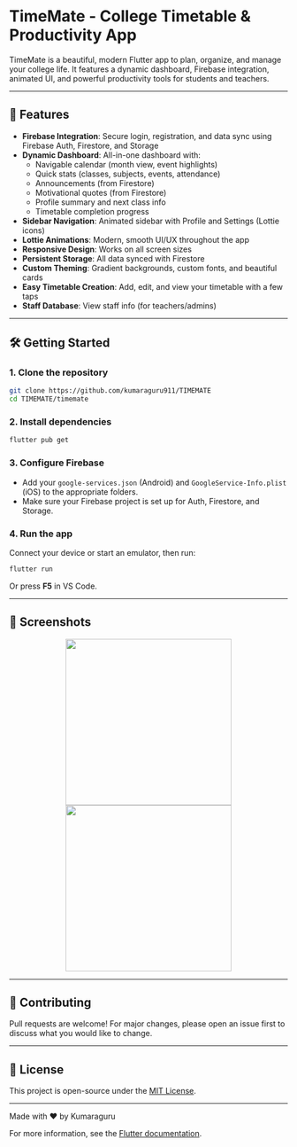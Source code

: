 
# TimeMate - College Timetable & Productivity App

TimeMate is a beautiful, modern Flutter app to plan, organize, and manage your college life. It features a dynamic dashboard, Firebase integration, animated UI, and powerful productivity tools for students and teachers.

---

## 🚀 Features

- **Firebase Integration**: Secure login, registration, and data sync using Firebase Auth, Firestore, and Storage
- **Dynamic Dashboard**: All-in-one dashboard with:
  - Navigable calendar (month view, event highlights)
  - Quick stats (classes, subjects, events, attendance)
  - Announcements (from Firestore)
  - Motivational quotes (from Firestore)
  - Profile summary and next class info
  - Timetable completion progress
- **Sidebar Navigation**: Animated sidebar with Profile and Settings (Lottie icons)
- **Lottie Animations**: Modern, smooth UI/UX throughout the app
- **Responsive Design**: Works on all screen sizes
- **Persistent Storage**: All data synced with Firestore
- **Custom Theming**: Gradient backgrounds, custom fonts, and beautiful cards
- **Easy Timetable Creation**: Add, edit, and view your timetable with a few taps
- **Staff Database**: View staff info (for teachers/admins)

---

## 🛠️ Getting Started

### 1. Clone the repository
```sh
git clone https://github.com/kumaraguru911/TIMEMATE
cd TIMEMATE/timemate
```

### 2. Install dependencies
```sh
flutter pub get
```

### 3. Configure Firebase
- Add your `google-services.json` (Android) and `GoogleService-Info.plist` (iOS) to the appropriate folders.
- Make sure your Firebase project is set up for Auth, Firestore, and Storage.

### 4. Run the app
Connect your device or start an emulator, then run:
```sh
flutter run
```
Or press **F5** in VS Code.

---

## 📱 Screenshots

<p align="center">
  <img src="docs/dashboard.png" width="300" />
  <img src="docs/calendar.png" width="300" />
</p>

---

## 🤝 Contributing

Pull requests are welcome! For major changes, please open an issue first to discuss what you would like to change.

---

## 📄 License

This project is open-source under the [MIT License](LICENSE).

---

Made with ❤️ by Kumaraguru

For more information, see the [Flutter documentation](https://docs.flutter.dev/).
